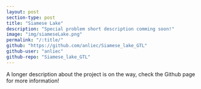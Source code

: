 ```yaml
---
layout: post
section-type: post
title: "Siamese Lake"
description: "Special problem short description comming soon!"
image: "img/siameseLake.png"
permalink: "/:title/"
github: "https://github.com/anliec/Siamese_lake_GTL"
github-user: "anliec"
github-repo: "Siamese_lake_GTL"
--- 
```


A longer description about the project is on the way, check the Github page for more information!
